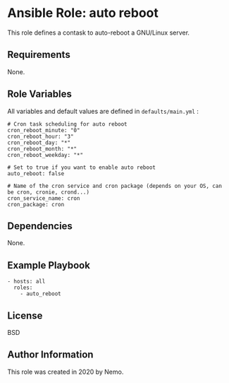 Ansible Role: auto reboot
=========

This role defines a contask to auto-reboot a GNU/Linux server.

Requirements
------------

None.

Role Variables
--------------

All variables and default values are defined in `defaults/main.yml` :

    # Cron task scheduling for auto reboot
    cron_reboot_minute: "0"
    cron_reboot_hour: "3"
    cron_reboot_day: "*"
    cron_reboot_month: "*"
    cron_reboot_weekday: "*"

    # Set to true if you want to enable auto reboot
    auto_reboot: false

    # Name of the cron service and cron package (depends on your OS, can be cron, cronie, crond...)
    cron_service_name: cron
    cron_package: cron

Dependencies
------------

None.

Example Playbook
----------------

    - hosts: all
      roles:
        - auto_reboot

License
-------

BSD

Author Information
------------------

This role was created in 2020 by Nemo.
